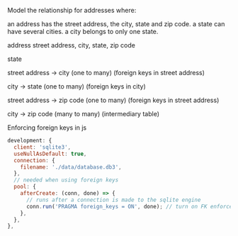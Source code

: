 Model the relationship for addresses where:

an address has the street address, the city, state and zip code.
a state can have several cities.
a city belongs to only one state.

address
street address, city, state, zip code

state

street address -> city (one to many) (foreign keys in street address)

city -> state (one to many) (foreign keys in city)

street address -> zip code (one to many) (foreign keys in street address)

city -> zip code (many to many) (intermediary table)


Enforcing foreign keys in js

```js
development: {
  client: 'sqlite3',
  useNullAsDefault: true,
  connection: {
    filename: './data/database.db3',
  },
  // needed when using foreign keys
  pool: {
    afterCreate: (conn, done) => {
      // runs after a connection is made to the sqlite engine
      conn.run('PRAGMA foreign_keys = ON', done); // turn on FK enforcement
    },
  },
},
```


